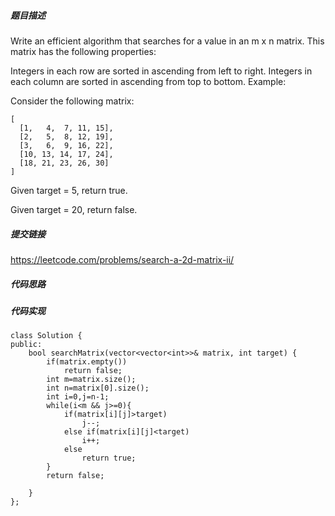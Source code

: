 ##### 题目描述
Write an efficient algorithm that searches for a value in an m x n matrix. This matrix has the following properties:

Integers in each row are sorted in ascending from left to right.
Integers in each column are sorted in ascending from top to bottom.
Example:

Consider the following matrix:
```
[
  [1,   4,  7, 11, 15],
  [2,   5,  8, 12, 19],
  [3,   6,  9, 16, 22],
  [10, 13, 14, 17, 24],
  [18, 21, 23, 26, 30]
]
```
Given target = 5, return true.

Given target = 20, return false.


##### 提交链接

https://leetcode.com/problems/search-a-2d-matrix-ii/


##### 代码思路




##### 代码实现

```
class Solution {
public:
    bool searchMatrix(vector<vector<int>>& matrix, int target) {
        if(matrix.empty())
            return false;
        int m=matrix.size();
        int n=matrix[0].size();
        int i=0,j=n-1;
        while(i<m && j>=0){
            if(matrix[i][j]>target)
                j--;
            else if(matrix[i][j]<target)
                i++;
            else
                return true;
        }
        return false;
        
    }
};


```
